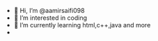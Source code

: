 - 👋 Hi, I’m @aamirsaifi098
- 👀 I’m interested in coding
- 🌱 I’m currently learning html,c++,java and more
- 

<!---
aamirsaifi098/aamirsaifi098 is a ✨ special ✨ repository because its `README.md` (this file) appears on your GitHub profile.
You can click the Preview link to take a look at your changes.
--->

